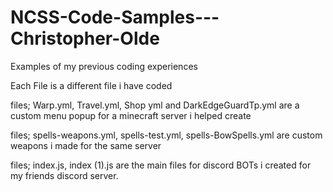# NCSS-Code-Samples---Christopher-Olde
Examples of my previous coding experiences

Each File is a different file i have coded

files; Warp.yml, Travel.yml, Shop yml and DarkEdgeGuardTp.yml are a custom menu popup for a minecraft server i helped create 

files; spells-weapons.yml, spells-test.yml, spells-BowSpells.yml are custom weapons i made for the same server

files; index.js, index (1).js are the main files for discord BOTs i created for my friends discord server.
